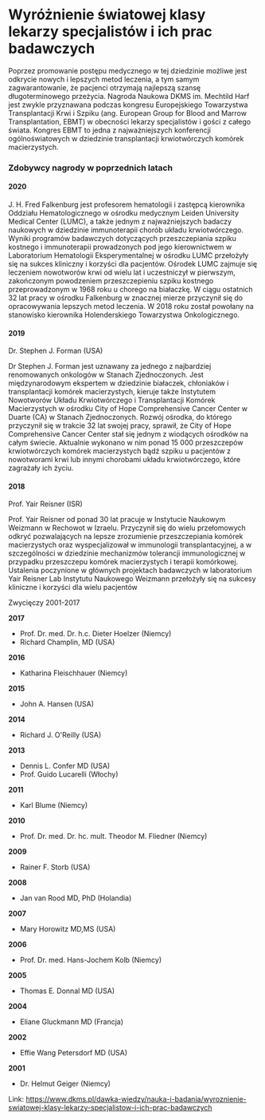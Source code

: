 # Wyróżnienie światowej klasy lekarzy specjalistów i ich prac badawczych 

Poprzez promowanie postępu medycznego w tej dziedzinie możliwe jest odkrycie nowych i lepszych metod leczenia, a tym samym zagwarantowanie, że pacjenci otrzymają najlepszą szansę długoterminowego przeżycia. Nagroda Naukowa DKMS im. Mechtild Harf jest zwykle przyznawana podczas kongresu Europejskiego Towarzystwa Transplantacji Krwi i Szpiku (ang. European Group for Blood and Marrow Transplantation, EBMT) w obecności lekarzy specjalistów i gości z całego świata. Kongres EBMT to jedna z najważniejszych konferencji ogólnoświatowych w dziedzinie transplantacji krwiotwórczych komórek macierzystych.


  



### Zdobywcy nagrody w poprzednich latach


#### 2020


J. H. Fred Falkenburg jest profesorem hematologii i zastępcą kierownika Oddziału Hematologicznego w ośrodku medycznym Leiden University Medical Center (LUMC), a także jednym z najważniejszych badaczy naukowych w dziedzinie immunoterapii chorób układu krwiotwórczego. Wyniki programów badawczych dotyczących przeszczepiania szpiku kostnego i immunoterapii prowadzonych pod jego kierownictwem w Laboratorium Hematologii Eksperymentalnej w ośrodku LUMC przełożyły się na sukces kliniczny i korzyści dla pacjentów. Ośrodek LUMC zajmuje się leczeniem nowotworów krwi od wielu lat i uczestniczył w pierwszym, zakończonym powodzeniem przeszczepieniu szpiku kostnego przeprowadzonym w 1968 roku u chorego na białaczkę. W ciągu ostatnich 32 lat pracy w ośrodku Falkenburg w znacznej mierze przyczynił się do opracowywania lepszych metod leczenia. W 2018 roku został powołany na stanowisko kierownika Holenderskiego Towarzystwa Onkologicznego.


#### 2019


Dr. Stephen J. Forman (USA)


Dr Stephen J. Forman jest uznawany za jednego z najbardziej renomowanych onkologów w Stanach Zjednoczonych. Jest międzynarodowym ekspertem w dziedzinie białaczek, chłoniaków i transplantacji komórek macierzystych, kieruje także Instytutem Nowotworów Układu Krwiotwórczego i Transplantacji Komórek Macierzystych w ośrodku City of Hope Comprehensive Cancer Center w Duarte (CA) w Stanach Zjednoczonych. Rozwój ośrodka, do którego przyczynił się w trakcie 32 lat swojej pracy, sprawił, że City of Hope Comprehensive Cancer Center stał się jednym z wiodących ośrodków na całym świecie. Aktualnie wykonano w nim ponad 15 000 przeszczepów krwiotwórczych komórek macierzystych bądź szpiku u pacjentów z nowotworami krwi lub innymi chorobami układu krwiotwórczego, które zagrażały ich życiu.


#### 2018


Prof. Yair Reisner (ISR)


Prof. Yair Reisner od ponad 30 lat pracuje w Instytucie Naukowym Weizmann w Rechowot w Izraelu. Przyczynił się do wielu przełomowych odkryć pozwalających na lepsze zrozumienie przeszczepiania komórek macierzystych oraz wyspecjalizował w immunologii transplantacyjnej, a w szczególności w dziedzinie mechanizmów tolerancji immunologicznej w przypadku przeszczepu komórek macierzystych i terapii komórkowej. Ustalenia poczynione w głównych projektach badawczych w laboratorium Yair Reisner Lab Instytutu Naukowego Weizmann przełożyły się na sukcesy kliniczne i korzyści dla wielu pacjentów


Zwycięczy 2001\-2017

**2017** 


* Prof. Dr. med. Dr. h.c. Dieter Hoelzer (Niemcy)
* Richard Champlin, MD (USA)


**2016** 


* Katharina Fleischhauer (Niemcy)


**2015** 


* John A. Hansen (USA)


**2014** 


* Richard J. O'Reilly (USA)


**2013** 


* Dennis L. Confer MD (USA)
* Prof. Guido Lucarelli (Włochy)


**2011** 


* Karl Blume (Niemcy)


**2010** 


* Prof. Dr. med. Dr. hc. mult. Theodor M. Fliedner (Niemcy)


**2009** 


* Rainer F. Storb (USA)


**2008** 


* Jan van Rood MD, PhD (Holandia)


**2007** 


* Mary Horowitz MD,MS (USA)


**2006** 


* Prof. Dr. med. Hans\-Jochem Kolb (Niemcy)


**2005** 


* Thomas E. Donnal MD (USA)


**2004** 


* Eliane Gluckmann MD (Francja)


**2002** 


* Effie Wang Petersdorf MD (USA)


**2001** 


* Dr. Helmut Geiger (Niemcy)


Link: https://www.dkms.pl/dawka-wiedzy/nauka-i-badania/wyroznienie-swiatowej-klasy-lekarzy-specjalistow-i-ich-prac-badawczych
